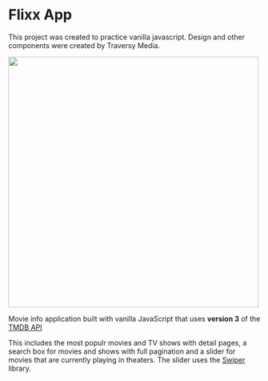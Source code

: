 # Flixx App
This project was created to practice vanilla javascript.
Design and other components were created by Traversy Media.

<img src="images/screen.jpg" width="500">

Movie info application built with vanilla JavaScript that uses **version 3** of the [TMDB API](https://developers.themoviedb.org/3)


This includes the most populr movies and TV shows with detail pages, a search box for movies and shows with full pagination and a slider for movies that are currently playing in theaters. The slider uses the [Swiper](https://swiperjs.com) library.